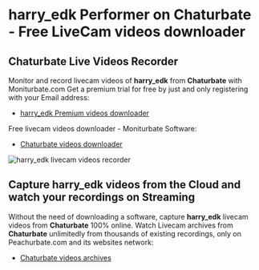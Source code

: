 # harry_edk Performer on Chaturbate - Free LiveCam videos downloader

## Chaturbate Live Videos Recorder

Monitor and record livecam videos of **harry_edk** from **Chaturbate** with Moniturbate.com
Get a premium trial for free by just and only registering with your Email address:
* [harry_edk Premium videos downloader](https://moniturbate.com/request-demo-licence-key.html)

Free livecam videos downloader - Moniturbate Software:
* [Chaturbate videos downloader](https://moniturbate.com/moniturbate-download-software.html)

![harry_edk livecam videos recorder](https://peachurnet.com/templates/moniturbate-software.png)


## Capture harry_edk videos from the Cloud and watch your recordings on Streaming

Without the need of downloading a software, capture **harry_edk** livecam videos from **Chaturbate** 100% online.
Watch Livecam archives from **Chaturbate** unlimitedly from thousands of existing recordings, only on Peachurbate.com and its websites network:
* [Chaturbate videos archives](https://peachurnet.com/)